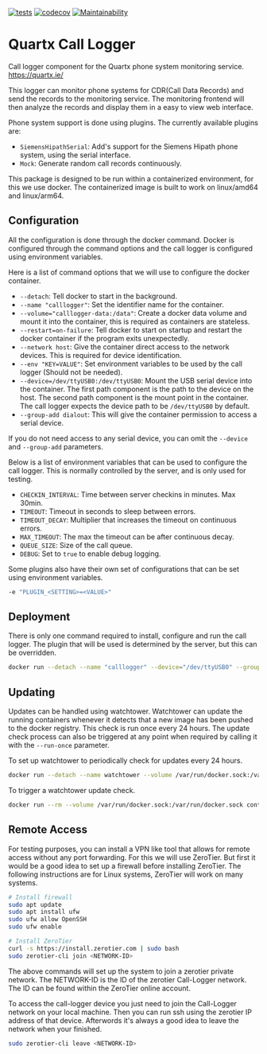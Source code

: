 [![tests](https://github.com/quartx-analytics/calllogger/actions/workflows/build-test.yml/badge.svg)](https://github.com/quartx-analytics/calllogger/actions/workflows/build-test.yml)
[![codecov](https://codecov.io/gh/quartx-analytics/calllogger/branch/master/graph/badge.svg?token=AH0TIQ7F8V)](https://codecov.io/gh/quartx-analytics/calllogger)
[![Maintainability](https://api.codeclimate.com/v1/badges/c0d513f139aa33e2d4b6/maintainability)](https://codeclimate.com/github/quartx-analytics/calllogger/maintainability)


Quartx Call Logger
==================

Call logger component for the Quartx phone system monitoring service. https://quartx.ie/

This logger can monitor phone systems for CDR(Call Data Records) and send the records to the monitoring service.
The monitoring frontend will then analyze the records and display them in a easy to view web interface.

Phone system support is done using plugins. The currently available plugins are:

* ``SiemensHipathSerial``: Add's support for the Siemens Hipath phone system, using the serial interface.
* ``Mock``: Generate random call records continuously.

This package is designed to be run within a containerized environment, for this we use docker.
The containerized image is built to work on linux/amd64 and linux/arm64.


Configuration
-------------

All the configuration is done through the docker command. Docker is configured through the command options and
the call logger is configured using environment variables.

Here is a list of command options that we will use to configure the docker container.

* ``--detach``: Tell docker to start in the background.
* ``--name "calllogger"``: Set the identifier name for the container.
* ``--volume="calllogger-data:/data"``: Create a docker data volume and mount it into the container,
  this is required as containers are stateless.
* ``--restart=on-failure``: Tell docker to start on startup and restart the docker container if
  the program exits unexpectedly.
* ``--network host``: Give the container direct access to the network devices. This is required
  for device identification.
* ``--env "KEY=VALUE"``: Set environment variables to be used by the call logger (Should not be needed).
* ``--device=/dev/ttyUSB0:/dev/ttyUSB0``: Mount the USB serial device into the container.
  The first path component is the path to the device on the host. The second path component is the mount point
  in the container. The call logger expects the device path to be ``/dev/ttyUSB0`` by default.
* ``--group-add dialout``: This will give the container permission to access a serial device.

If you do not need access to any serial device, you can omit the ``--device`` and ``--group-add`` parameters.

Below is a list of environment variables that can be used to configure the call logger. This is normally
controlled by the server, and is only used for testing.

* ``CHECKIN_INTERVAL``: Time between server checkins in minutes. Max 30min.
* ``TIMEOUT``: Timeout in seconds to sleep between errors.
* ``TIMEOUT_DECAY``: Multiplier that increases the timeout on continuous errors.
* ``MAX_TIMEOUT``: The max the timeout can be after continuous decay.
* ``QUEUE_SIZE``: Size of the call queue.
* ``DEBUG``: Set to ``true`` to enable debug logging.

Some plugins also have their own set of configurations that can be set using environment variables.

```bash
-e "PLUGIN_<SETTING>=<VALUE>"
```


Deployment
----------

There is only one command required to install, configure and run the call logger.
The plugin that will be used is determined by the server, but this can be overridden.

```bash
docker run --detach --name "calllogger" --device="/dev/ttyUSB0" --group-add dialout --volume="calllogger-data:/data" --restart=on-failure --network host ghcr.io/quartx-analytics/calllogger
```


Updating
--------

Updates can be handled using watchtower. Watchtower can update the running containers
whenever it detects that a new image has been pushed to the docker registry. This check is run once every 24 hours.
The update check process can also be triggered at any point when required by calling it with the ``--run-once`` parameter.

To set up watchtower to periodically check for updates every 24 hours.
```bash
docker run --detach --name watchtower --volume /var/run/docker.sock:/var/run/docker.sock containrrr/watchtower --cleanup --interval 86400
```
To trigger a watchtower update check.
```bash
docker run --rm --volume /var/run/docker.sock:/var/run/docker.sock containrrr/watchtower --run-once --cleanup
```


Remote Access
-------------

For testing purposes, you can install a VPN like tool that allows for remote access without any port forwarding. 
For this we will use ZeroTier. But first it would be a good idea to set up a firewall before installing ZeroTier.
The following instructions are for Linux systems, ZeroTier will work on many systems.
```bash
# Install firewall
sudo apt update
sudo apt install ufw
sudo ufw allow OpenSSH
sudo ufw enable
```

```bash
# Install ZeroTier
curl -s https://install.zerotier.com | sudo bash
sudo zerotier-cli join <NETWORK-ID>
```
The above commands will set up the system to join a zerotier private network. The NETWORK-ID is the ID of the
zerotier Call-Logger network. The ID can be found within the ZeroTier online account.

To access the call-logger device you just need to join the Call-Logger network on your local machine.
Then you can run ssh using the zerotier IP address of that device. Afterwords it's always a good idea to leave
the network when your finished.
```bash
sudo zerotier-cli leave <NETWORK-ID>
```
